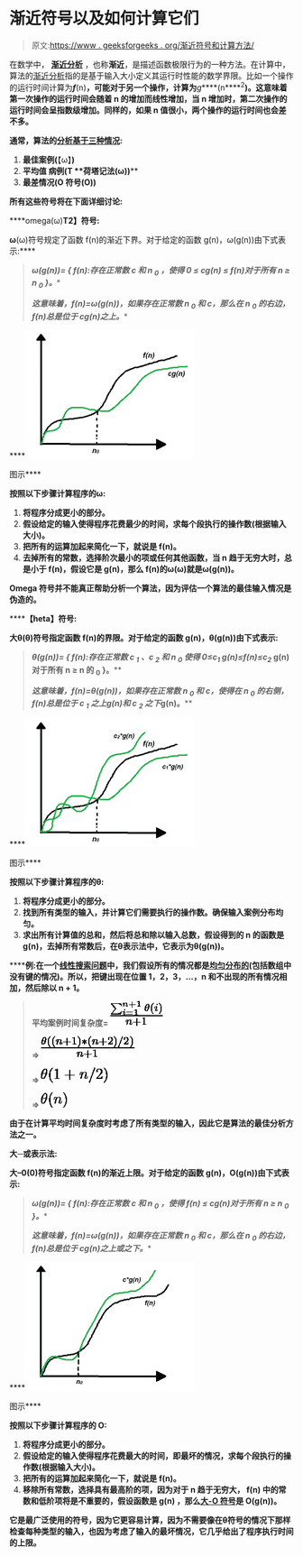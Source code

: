 # 渐近符号以及如何计算它们

> 原文:[https://www . geeksforgeeks . org/渐近符号和计算方法/](https://www.geeksforgeeks.org/asymptotic-notations-and-how-to-calculate-them/)

在数学中， [**渐近分析**](https://www.geeksforgeeks.org/analysis-of-algorithms-set-1-asymptotic-analysis/) ，也称**渐近**，是描述函数极限行为的一种方法。在计算中，算法的[渐近分析](https://www.geeksforgeeks.org/analysis-of-algorithms-set-1-asymptotic-analysis/)指的是基于输入大小定义其运行时性能的数学界限。比如一个操作的运行时间计算为*****f*****(n)**，可能对于另一个操作，计算为***g*****(n****<sup>2</sup>**)。这意味着第一次操作的运行时间会随着 **n** 的增加而线性增加，当 **n** 增加时，第二次操作的运行时间会呈指数级增加。同样的，如果 **n** 值很小，两个操作的运行时间也会差不多。**

**通常，算法的[分析基于三种情况](https://www.geeksforgeeks.org/analysis-of-algorithms-set-2-asymptotic-analysis/):**

1.  ****最佳案例(****【ω】****)****
2.  ****平均值** **病例(T** **荷塔记法(ω)****)****
3.  ****最差情况(O 符号(O))****

**所有这些符号将在下面详细讨论:**

****omega(ω)**T2】符号:**

**ω**(ω)符号规定了函数 f(n)的渐近下界。对于给定的函数 g(n)，ω(g(n))由下式表示:****

> ****ω(g(n))= { f(n):存在正常数 c 和 n <sub>0</sub> ，使得 0 ≤ c*g(n) ≤ f(n)对于所有 n ≥ n <sub>0</sub> }。****
> 
> ****这意味着，f(n)=ω(g(n))，如果存在正常数 n <sub>0</sub> 和 c，那么在 n <sub>0</sub> 的右边，f(n)总是位于 c*g(n)之上。****

****![Calculating Asymptotic Notations](img/28e298da814fd8eef929057e29fb5e48.png)

图示**** 

****按照以下步骤计算程序的ω:****

1.  ****将程序分成更小的部分。****
2.  ****假设给定的输入使得程序花费最少的时间，求每个段执行的操作数(根据输入大小)。****
3.  ****把所有的运算加起来简化一下，就说是 f(n)。****
4.  ****去掉所有的常数，选择阶次最小的项或任何其他函数，当 n 趋于无穷大时，总是小于 f(n)，假设它是 g(n)，那么 f(n)的ω(ω)就是ω(g(n))。****

****Omega 符号并不能真正帮助分析一个算法，因为评估一个算法的最佳输入情况是伪造的。****

********【heta】******符号:**********

****大θ(θ)符号指定函数 f(n)的界限。对于给定的函数 g(n)，θ(g(n))由下式表示:****

> ****θ(g(n))= { f(n):存在正常数 c <sub>1</sub> 、c <sub>2</sub> 和 n <sub>0</sub> 使得 0≤c<sub>1</sub>* g(n)≤f(n)≤c<sub>2</sub>* g(n)对于所有 n ≥ n 的 <sub>0</sub> }。****
> 
>  ****这意味着，f(n)=θ(g(n))，如果存在正常数 n <sub>0</sub> 和 c，使得在 n <sub>0</sub> 的右侧，f(n)总是位于 c <sub>1</sub> 之上*g(n)和 c <sub>2</sub> 之下*g(n)。****

****![Asymptotic Notations and how to calculate them](img/880c9ee8de1b0d915c5407fbd99675c0.png)

图示**** 

****按照以下步骤计算程序的θ:****

1.  ****将程序分成更小的部分。****
2.  ****找到所有类型的输入，并计算它们需要执行的操作数。确保输入案例分布均匀。****
3.  ****求出所有计算值的总和，然后将总和除以输入总数，假设得到的 n 的函数是 g(n)，去掉所有常数后，在θ表示法中，它表示为θ(g(n))。****

******例:**在一个[线性搜索问题](https://www.geeksforgeeks.org/linear-search/)中，我们假设所有的情况都是[均匀分布的](https://www.geeksforgeeks.org/python-uniform-discrete-distribution-in-statistics/)(包括数组中没有键的情况)。所以，把键出现在位置 1，2，3，…，n 和不出现的所有情况相加，然后除以 n + 1。****

> ****平均案例时间复杂度= ![\frac{\sum_{i=1}^{n+1}\theta(i)}{n + 1}](img/a62300a28ed560dfe032554a0ae5ad7d.png "Rendered by QuickLaTeX.com")****
> 
> ****⇒ ![\frac{\theta((n+1)*(n+2)/2)}{n+1}](img/61f6a34e0c81f224169b5104ec71ed9c.png "Rendered by QuickLaTeX.com")****
> 
> ****⇒ ![\theta(1 + n/2)](img/150020d8ffa5456ef5a06f59a3fe8e9d.png "Rendered by QuickLaTeX.com")****
> 
> ****⇒ ![\theta(n)](img/5ef7819472951bfb19db25cbf39587ae.png "Rendered by QuickLaTeX.com")****

****由于在计算平均时间复杂度时考虑了所有类型的输入，因此它是算法的最佳分析方法之一。****

******大─或表示法:******

****大–0(0)符号指定函数 f(n)的渐近上限。对于给定的函数 g(n)，O(g(n))由下式表示:****

> ****ω(g(n))= { f(n):存在正常数 c 和 n <sub>0</sub> ，使得 f(n) ≤ c*g(n)对于所有 n ≥ n <sub>0</sub> }。****
> 
> ****这意味着，f(n)=ω(g(n))，如果存在正常数 n <sub>0</sub> 和 c，那么在 n <sub>0</sub> 的右边，f(n)总是位于 c*g(n)之上或之下。****

****![Asymptotic Notations](img/982b72f6cc0f7bd7e6889289d09fa74a.png)

图示**** 

****按照以下步骤计算程序的 O:****

1.  ****将程序分成更小的部分。****
2.  ****假设给定的输入使得程序花费最大的时间，即最坏的情况，求每个段执行的操作数(根据输入大小)。****
3.  ****把所有的运算加起来简化一下，就说是 **f(n)。******
4.  ****移除所有常数，选择具有最高阶的项，因为对于 **n** 趋于无穷大， **f(n)** 中的常数和低阶项将是不重要的，假设函数是 **g(n)** ，那么[大-O 符号](https://www.geeksforgeeks.org/analysis-algorithms-big-o-analysis/)是 **O(g(n))。******

****它是最广泛使用的符号，因为它更容易计算，因为不需要像在θ符号的情况下那样检查每种类型的输入，也因为考虑了输入的最坏情况，它几乎给出了程序执行时间的上限。****